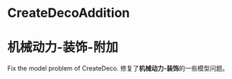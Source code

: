 # **CreateDeco**Addition
# **机械动力-装饰**-附加
Fix the model problem of CreateDeco.
修复了**机械动力-装饰**的一些模型问题。
